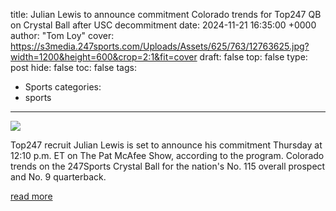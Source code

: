 title: Julian Lewis to announce commitment Colorado trends for Top247 QB on Crystal Ball after USC decommitment
date: 2024-11-21 16:35:00 +0000
author: "Tom Loy"
cover: https://s3media.247sports.com/Uploads/Assets/625/763/12763625.jpg?width=1200&height=600&crop=2:1&fit=cover
draft: false
top: false
type: post
hide: false
toc: false
tags:
  - Sports
categories:
  - sports
---

![](https://s3media.247sports.com/Uploads/Assets/625/763/12763625.jpg?width=1200&height=600&crop=2:1&fit=cover)

Top247 recruit Julian Lewis is set to announce his commitment Thursday at 12:10 p.m. ET on The Pat McAfee Show, according to the program. Colorado trends on the 247Sports Crystal Ball for the nation's No. 115 overall prospect and No. 9 quarterback.

[read more](https://247sports.com/article/julian-lewis-to-announce-commitment-colorado-trends-for-top247-qb-on-crystal-ball-after-usc-decommitment-240127175/)
